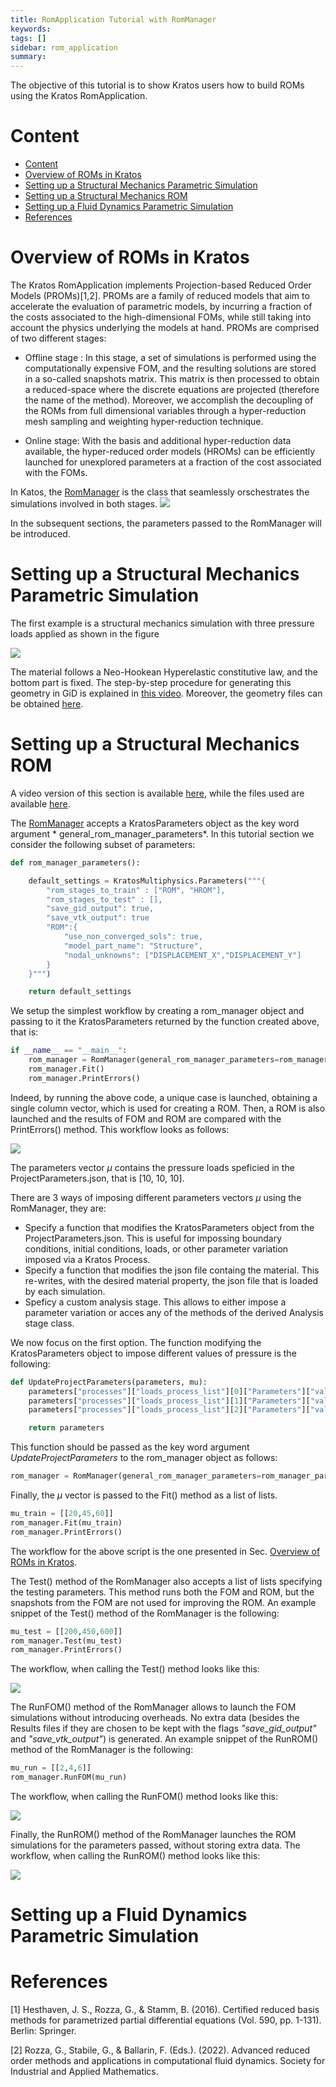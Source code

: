 ```yaml
---
title: RomApplication Tutorial with RomManager
keywords:
tags: []
sidebar: rom_application
summary:
---
```


The objective of this tutorial is to show Kratos users how to build ROMs using the Kratos RomApplication.

# Content
- [Content](#content)
- [Overview of ROMs in Kratos](#overview-of-roms-in-kratos)
- [Setting up a Structural Mechanics Parametric Simulation](#setting-up-a-structural-mechanics-parametric-simulation)
- [Setting up a Structural Mechanics ROM](#setting-up-a-structural-mechanics-rom)
- [Setting up a Fluid Dynamics Parametric Simulation](#setting-up-a-fluid-dynamics-parametric-simulation)
- [References](#references)


# Overview of ROMs in Kratos

The Kratos RomApplication implements Projection-based Reduced Order Models (PROMs)[1,2]. PROMs are a family of reduced models that aim to accelerate the evaluation of parametric models, by incurring a fraction of the costs associated to the high-dimensional FOMs, while still taking into account the physics underlying the models at hand. PROMs are comprised of two different stages:

- Offline stage : In this stage, a set of simulations is performed using the computationally expensive FOM, and the resulting solutions are stored in a so-called snapshots matrix. This matrix is then processed to obtain a reduced-space where the discrete equations are projected (therefore the name of the method). Moreover,  we accomplish the decoupling of the ROMs from full dimensional variables through a hyper-reduction mesh sampling and weighting hyper-reduction technique.

- Online stage: With the basis and additional hyper-reduction data available, the hyper-reduced order models (HROMs) can be efficiently launched for unexplored parameters at a fraction of the cost associated with the FOMs.

In Katos, the [RomManager](https://github.com/KratosMultiphysics/Kratos/blob/master/applications/RomApplication/python_scripts/rom_manager.py) is the class that seamlessly orschestrates the simulations involved in both stages. ![](https://github.com/KratosMultiphysics/Documentation/tree/RomApp_AddFigures/RomApp_Tutorial/Figures/RomTutorial_1_1.png)

In the subsequent sections, the parameters passed to the RomManager will be introduced.


# Setting up a Structural Mechanics Parametric Simulation

The first example is a structural mechanics simulation with three pressure loads applied as shown in the figure

![](https://github.com/KratosMultiphysics/Documentation/tree/RomApp_AddFigures/RomApp_Tutorial/Figures/RomTutorial_2_1.png)

The material follows a Neo-Hookean Hyperelastic constitutive law, and the bottom part is fixed. The step-by-step procedure for generating this geometry in GiD is explained in [this video](https://youtu.be/3gJIHf5gQ88?si=5gPumMJTlYwBL0e3). Moreover, the geometry files can be obtained [here](https://github.com/KratosMultiphysics/Documentation/tree/master/RomApp_Tutorial/RomAppTutorial_Part2).



# Setting up a Structural Mechanics ROM

A video version of this section is available [here](https://youtu.be/KtO-XxbgLwU?si=MEmMpKlW1LOJaCTW), while the files used are available [here](https://github.com/KratosMultiphysics/Documentation/tree/master/RomApp_Tutorial/RomAppTutorial_Part3).


The [RomManager](https://github.com/KratosMultiphysics/Kratos/blob/master/applications/RomApplication/python_scripts/rom_manager.py) accepts a KratosParameters object as the key word argument * general_rom_manager_parameters*. In this tutorial section we consider the following subset of parameters:

```python
def rom_manager_parameters():

    default_settings = KratosMultiphysics.Parameters("""{
        "rom_stages_to_train" : ["ROM", "HROM"],
        "rom_stages_to_test" : [],
        "save_gid_output": true,
        "save_vtk_output": true
        "ROM":{
            "use_non_converged_sols": true,
            "model_part_name": "Structure",
            "nodal_unknowns": ["DISPLACEMENT_X","DISPLACEMENT_Y"]
        }
    }""")

    return default_settings
```

We setup the simplest workflow by creating a rom_manager object and passing to it the KratosParameters returned by the function created above, that is:

```python
if __name__ == "__main__":
    rom_manager = RomManager(general_rom_manager_parameters=rom_manager_parameters())
    rom_manager.Fit()
    rom_manager.PrintErrors()
```

Indeed, by running the above code, a unique case is launched, obtaining a single column vector, which is used for creating a ROM. Then, a ROM is also launched and the results of FOM and ROM are compared with the PrintErrors() method. This workflow looks as follows:

![](https://github.com/KratosMultiphysics/Documentation/tree/RomApp_AddFigures/RomApp_Tutorial/Figures/RomTutorial_3_1.png)


The parameters vector $\mu$ contains the pressure loads speficied in the ProjectParameters.json, that is [10, 10, 10].

There are 3 ways of imposing different parameters vectors $\mu$ using the RomManager, they are:

- Specify a function that modifies the KratosParameters object from the ProjectParameters.json. This is useful for impossing boundary conditions, initial conditions, loads, or other parameter variation imposed via a Kratos Process.
- Specify a function that modifies the json file containg the material. This re-writes, with the desired material property, the json file that is loaded by each simulation.
- Speficy a custom analysis stage. This allows to either impose a parameter variation or acces any of the methods of the derived Analysis stage class.


We now focus on the first option. The function modifying the KratosParameters object to impose different values of pressure is the following:

```python
def UpdateProjectParameters(parameters, mu):
    parameters["processes"]["loads_process_list"][0]["Parameters"]["value"].SetDouble(mu[0])
    parameters["processes"]["loads_process_list"][1]["Parameters"]["value"].SetDouble(mu[1])
    parameters["processes"]["loads_process_list"][2]["Parameters"]["value"].SetDouble(mu[2])

    return parameters

```


This function should be passed as the key word argument *UpdateProjectParameters* to the rom_manager object as follows:

```python
rom_manager = RomManager(general_rom_manager_parameters=rom_manager_parameters(), UpdateProjectParameters=UpdateProjectParameters)

```

Finally, the $\mu$ vector is passed to the Fit() method as a list of lists.

```python
mu_train = [[20,45,60]]
rom_manager.Fit(mu_train)
rom_manager.PrintErrors()
```

The workflow for the above script is the one presented in Sec. [Overview of ROMs in Kratos](#overview-of-roms-in-kratos).


The Test() method of the RomManager also accepts a list of lists specifying the testing parameters. This method runs both the FOM and ROM, but the snapshots from the FOM are not used for improving the ROM. An example snippet of the Test() method of the RomManager is the following:

```python
mu_test = [[200,450,600]]
rom_manager.Test(mu_test)
rom_manager.PrintErrors()
```

The workflow, when calling the Test() method looks like this:

![](https://github.com/KratosMultiphysics/Documentation/tree/RomApp_AddFigures/RomApp_Tutorial/Figures/RomTutorial_3_2.png)

The RunFOM() method of the RomManager allows to launch the FOM simulations without introducing overheads. No extra data (besides the Results files if they are chosen to be kept with the flags *"save_gid_output"* and *"save_vtk_output"*) is generated.  An example snippet of the RunROM() method of the RomManager is the following:

```python
mu_run = [[2,4,6]]
rom_manager.RunFOM(mu_run)
```

The workflow, when calling the RunFOM() method looks like this:

![](https://github.com/KratosMultiphysics/Documentation/tree/RomApp_AddFigures/RomApp_Tutorial/Figures/RomTutorial_3_3.png)


Finally, the RunROM() method of the RomManager launches the ROM simulations for the parameters passed, without storing extra data. The workflow, when calling the RunROM() method looks like this:

![](https://github.com/KratosMultiphysics/Documentation/tree/RomApp_AddFigures/RomApp_Tutorial/Figures/RomTutorial_3_4.png)



# Setting up a Fluid Dynamics Parametric Simulation




# References
[1] Hesthaven, J. S., Rozza, G., & Stamm, B. (2016). Certified reduced basis methods for parametrized partial differential equations (Vol. 590, pp. 1-131). Berlin: Springer.

[2] Rozza, G., Stabile, G., & Ballarin, F. (Eds.). (2022). Advanced reduced order methods and applications in computational fluid dynamics. Society for Industrial and Applied Mathematics.
